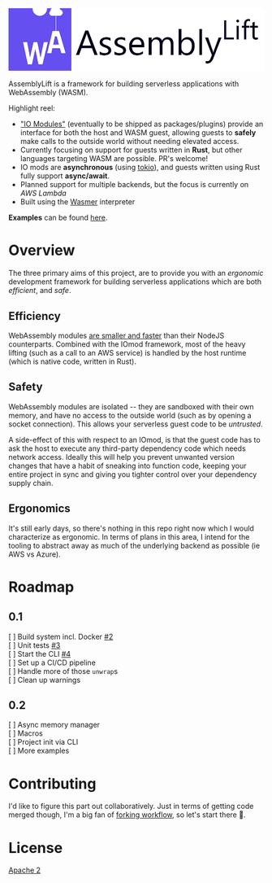 <p align="center">
  <img width="600" src="./docs/AssemblyLift_logo_with_text.png">
</p>

AssemblyLift is a framework for building serverless applications with WebAssembly (WASM).  

Highlight reel:  
 * ["IO Modules"](backends/aws-lambda/iomod) (eventually to be shipped as packages/plugins) provide an interface for both the host and WASM guest, 
    allowing guests to __safely__ make calls to the outside world without needing elevated access.
 * Currently focusing on support for guests written in __Rust__, but other languages targeting WASM are possible. PR's welcome!
 * IO mods are __asynchronous__ (using [tokio](https://github.com/tokio-rs/tokio)), and guests written using Rust fully support __async/await__.
 * Planned support for multiple backends, but the focus is currently on _AWS Lambda_
 * Built using the [Wasmer](https://wasmer.io) interpreter

__Examples__ can be found [here](/examples).  

# Overview
The three primary aims of this project, are to provide you with an _ergonomic_ development framework for building serverless applications 
which are both _efficient_, and _safe_.

## Efficiency
WebAssembly modules [are smaller and faster](https://medium.com/@OPTASY.com/webassembly-vs-javascript-is-wasm-faster-than-js-when-does-javascript-perform-better-db86d2ecf2cc) 
than their NodeJS counterparts. Combined with the IOmod framework, most of the heavy lifting (such as a call to an AWS 
service) is handled by the host runtime (which is native code, written in Rust).

## Safety
WebAssembly modules are isolated -- they are sandboxed with their own memory, and have no access to the outside world 
(such as by opening a socket connection). This allows your serverless guest code to be _untrusted_.  

A side-effect of this with respect to an IOmod, is that the guest code has to ask the host to execute 
any third-party dependency code which needs network access. Ideally this will help you prevent unwanted version changes that
have a habit of sneaking into function code, keeping your entire project in sync and giving you tighter control over
your dependency supply chain.

## Ergonomics
It's still early days, so there's nothing in this repo right now which I would characterize as ergonomic. In terms of 
plans in this area, I intend for the tooling to abstract away as much of the underlying backend as possible (ie AWS vs Azure).

# Roadmap

## 0.1
 [ ] Build system incl. Docker [#2](https://github.com/akkoro/assemblylift/issues/2)  
 [ ] Unit tests [#3](https://github.com/akkoro/assemblylift/issues/3)    
 [ ] Start the CLI [#4](https://github.com/akkoro/assemblylift/issues/4)  
 [ ] Set up a CI/CD pipeline  
 [ ] Handle more of those `unwrap`s  
 [ ] Clean up warnings  

## 0.2
 [ ] Async memory manager  
 [ ] Macros  
 [ ] Project init via CLI  
 [ ] More examples  


# Contributing

I'd like to figure this part out collaboratively. Just in terms of getting code merged though,
 I'm a big fan of [forking workflow](https://www.atlassian.com/git/tutorials/comparing-workflows/forking-workflow), 
 so let's start there 🙂.

# License
[Apache 2](/LICENSE)
